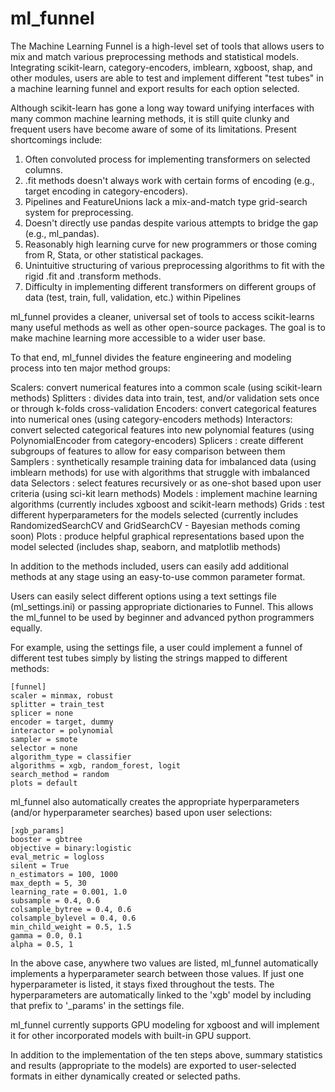 # ml_funnel

The Machine Learning Funnel is a high-level set of tools that allows users to mix and match various preprocessing methods and statistical models. Integrating scikit-learn, category-encoders, imblearn, xgboost, shap, and other modules, users are able to test and implement different "test tubes" in a machine learning funnel and export results for each option selected.

Although scikit-learn has gone a long way toward unifying interfaces with many common machine learning methods, it is still quite clunky and frequent users have become aware of some of its limitations. Present shortcomings include:
1) Often convoluted process for implementing transformers on selected columns.
2) .fit methods doesn't always work with certain forms of encoding (e.g., target encoding in category-encoders).
3) Pipelines and FeatureUnions lack a mix-and-match type grid-search system for preprocessing.
4) Doesn't directly use pandas despite various attempts to bridge the gap (e.g., ml_pandas).
5) Reasonably high learning curve for new programmers or those coming from R, Stata, or other statistical packages.
6) Unintuitive structuring of various preprocessing algorithms to fit with the rigid .fit and .transform methods.
7) Difficulty in implementing different transformers on different groups of data (test, train, full, validation, etc.) within Pipelines

ml_funnel provides a cleaner, universal set of tools to access scikit-learns many useful methods as well as other open-source packages. The goal is to make machine learning more accessible to a wider user base.

To that end, ml_funnel divides the feature engineering and modeling process into ten major method groups:

Scalers: convert numerical features into a common scale (using scikit-learn methods)
Splitters : divides data into train, test, and/or validation sets once or through k-folds cross-validation
Encoders: convert categorical features into numerical ones (using category-encoders methods)
Interactors: convert selected categorical features into new polynomial features (using PolynomialEncoder from category-encoders)
Splicers : create different subgroups of features to allow for easy comparison between them
Samplers : synthetically resample training data for imbalanced data (using imblearn methods) for use with algorithms that struggle with imbalanced data
Selectors : select features recursively or as one-shot based upon user criteria (using sci-kit learn methods)
Models : implement machine learning algorithms (currently includes xgboost and scikit-learn methods)
Grids : test different hyperparameters for the models selected (currently includes RandomizedSearchCV and GridSearchCV - Bayesian methods coming soon)
Plots : produce helpful graphical representations based upon the model selected (includes shap, seaborn, and matplotlib methods)

In addition to the methods included, users can easily add additional methods at any stage using an easy-to-use common parameter format.

Users can easily select different options using a text settings file (ml_settings.ini) or passing appropriate dictionaries to Funnel. This allows the ml_funnel to be used by beginner and advanced python programmers equally.

For example, using the settings file, a user could implement a funnel of different test tubes simply by listing the strings mapped to different methods:

    [funnel]
    scaler = minmax, robust
    splitter = train_test
    splicer = none
    encoder = target, dummy
    interactor = polynomial
    sampler = smote
    selector = none
    algorithm_type = classifier
    algorithms = xgb, random_forest, logit
    search_method = random
    plots = default

ml_funnel also automatically creates the appropriate hyperparameters (and/or hyperparameter searches) based upon user selections:

    [xgb_params]
    booster = gbtree
    objective = binary:logistic
    eval_metric = logloss
    silent = True
    n_estimators = 100, 1000
    max_depth = 5, 30
    learning_rate = 0.001, 1.0
    subsample = 0.4, 0.6
    colsample_bytree = 0.4, 0.6
    colsample_bylevel = 0.4, 0.6
    min_child_weight = 0.5, 1.5
    gamma = 0.0, 0.1
    alpha = 0.5, 1

In the above case, anywhere two values are listed, ml_funnel automatically implements a hyperparameter search between those values. If just one hyperparameter is listed, it stays fixed throughout the tests. The hyperparameters are automatically linked to the 'xgb' model by including that prefix to '_params' in the settings file.

ml_funnel currently supports GPU modeling for xgboost and will implement it for other incorporated models with built-in GPU support.

In addition to the implementation of the ten steps above, summary statistics and results (appropriate to the models) are exported to user-selected formats in either dynamically created or selected paths.

